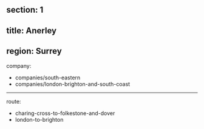 section: 1
----
title: Anerley
----
region: Surrey
----
company:
- companies/south-eastern
- companies/london-brighton-and-south-coast
----
route:
- charing-cross-to-folkestone-and-dover
- london-to-brighton
